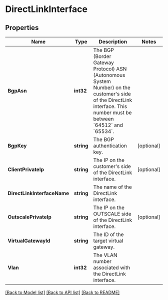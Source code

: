 # DirectLinkInterface

## Properties

Name | Type | Description | Notes
------------ | ------------- | ------------- | -------------
**BgpAsn** | **int32** | The BGP (Border Gateway Protocol) ASN (Autonomous System Number) on the customer&#39;s side of the DirectLink interface. This number must be between &#x60;64512&#x60; and &#x60;65534&#x60;. | 
**BgpKey** | **string** | The BGP authentication key. | [optional] 
**ClientPrivateIp** | **string** | The IP on the customer&#39;s side of the DirectLink interface. | [optional] 
**DirectLinkInterfaceName** | **string** | The name of the DirectLink interface. | 
**OutscalePrivateIp** | **string** | The IP on the OUTSCALE side of the DirectLink interface. | [optional] 
**VirtualGatewayId** | **string** | The ID of the target virtual gateway. | 
**Vlan** | **int32** | The VLAN number associated with the DirectLink interface. | 

[[Back to Model list]](../README.md#documentation-for-models) [[Back to API list]](../README.md#documentation-for-api-endpoints) [[Back to README]](../README.md)


